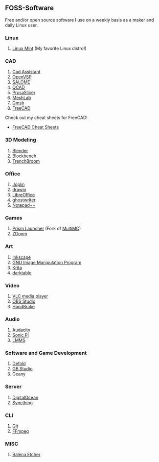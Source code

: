 ## FOSS-Software
Free and/or open source software I use on a weekly basis as a maker and daily Linux user.

### Linux

1) [Linux Mint](https://linuxmint.com/) (My favorite Linux distro!)

### CAD

1) [Cad Assistant](https://www.opencascade.com/products/cad-assistant/)
2) [OpenVSP](https://openvsp.org/)
3) [SALOME](https://www.salome-platform.org/)
4) [QCAD](https://www.qcad.org/en/)
5) [PrusaSlicer](https://www.prusa3d.com/page/prusaslicer_424/)
6) [MeshLab](https://www.meshlab.net/)
7) [Gmsh](https://gmsh.info/)
8) [FreeCAD](https://www.freecad.org/)

Check out my cheat sheets for FreeCAD!

- [FreeCAD Cheat Sheets](https://github.com/EvokeMadness/FreeCAD-Cheat-Sheets)

### 3D Modeling

1) [Blender](https://www.blender.org/)
2) [Blockbench](https://www.blockbench.net/)
3) [TrenchBroom](https://trenchbroom.github.io/)

### Office

1) [Joplin](https://joplinapp.org/)
2) [drawio](https://www.diagrams.net/)
3) [LibreOffice](https://www.libreoffice.org/)
4) [ghostwriter](https://wereturtle.github.io/ghostwriter/)
5) [Notepad++](https://notepad-plus-plus.org/)

### Games

1) [Prism Launcher](https://prismlauncher.org/) (Fork of [MultiMC](https://multimc.org/))
2) [ZDoom](https://zdoom.org/index)

### Art

1) [Inkscape](https://inkscape.org/)
2) [GNU Image Manipulation Program](https://www.gimp.org/)
3) [Krita](https://krita.org/en/)
4) [darktable](https://www.darktable.org/)

### Video

1) [VLC media player](https://www.videolan.org/vlc/)
2) [OBS Studio](https://obsproject.com/)
3) [HandBrake](https://handbrake.fr/)

### Audio

1) [Audacity](https://www.audacityteam.org/)
2) [Sonic Pi](https://sonic-pi.net/)
3) [LMMS](https://lmms.io/)

### Software and Game Development

1) [Defold](https://defold.com/)
2) [GB Studio](https://www.gbstudio.dev/)
3) [Geany](https://www.geany.org/)

### Server

1) [DigitalOcean](https://www.digitalocean.com/)
2) [Syncthing](https://syncthing.net/)

### CLI

1) [Git](https://git-scm.com/)
2) [FFmpeg](https://www.ffmpeg.org/)

### MISC

1) [Balena Etcher](https://etcher.balena.io/)
